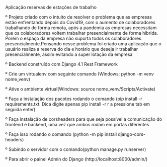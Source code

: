 <p>Aplicação reservas de estações de trabalho</p>
<p> º Projeto criado com o intuito de resolver o problema que as empresas estão enfrentando depois do Covid19,
  com o aumento de colaboradores trabalhando de forma remota, após a pandemia as empresas necessitam que os colaboradores voltem trabalhar presencialmente de forma hibrida.
  Porém o espaço da empresa não suporta todos os colaboradores presencialmente.Pensando nesse problema foi criado uma aplicação que o usuário realiza a reserva do dia e horário que deseja ir trabalhar presencialmente,
  assim evitando a super lotação da empresa</p>
<p>º Backend construído com Django 4.1 Rest Framework</p>
<p>º Crie um virtualenv com seguinte comando (Windows: python -m venv nome_venv)</p>
<p>º Ative o ambiente virtual(Windows: source nome_venv/Scripts/Activate)</p>
<p>º Faça a instalação dos pacotes rodando o comando (pip install -r requirements.txt. Dica digite apenas pip install -r r a pressione tab em seguida enter)</p>
<p>º Faça instalação de corsheaders para que seja possível a comunicação do frontend e backend, uma vez que ambos rodam em portas diferentes</p>
<p>º Faça isso rodando o comando (python -m pip install django-cors-headers)</p>
<p>º Subindo o servidor com o comando(python manage.py runserver)</p>
<p>º Para abrir o painel Admin do Django (http://localhost:8000/admin/)</p>

